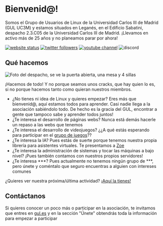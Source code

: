 # Bienvenid@!

Somos el Grupo de Usuarios de Linux de la Universidad Carlos III de Madrid (GUL UC3M) y estamos situados en Leganés, en el Edificio Sabatini, despacho 2.3.C05 de la Universidad Carlos III de Madrid.
¡Llevamos en activo más de 25 años y no planeamos parar por ahora!

[![website status](https://img.shields.io/website?down_color=red-light&down_message=down&up_color=green-light&up_message=up&url=https%3A%2F%2Fgul.es)](https://gul.es/)
[![twitter followers](https://img.shields.io/twitter/follow/guluc3m?style=social)](https://twitter.com/guluc3m)
[![youtube channel](https://img.shields.io/youtube/channel/views/UCXMM-q_i6R6shRwfU99pK5w?style=social)](https://www.youtube.com/channel/UCXMM-q_i6R6shRwfU99pK5w)
![discord](https://img.shields.io/discord/750300808536653876?label=discord)

## Qué hacemos

![Foto del despacho, se ve la puerta abierta, una mesa y 4 sillas](https://cloud.gul.es/s/NK4ReonGq4iXBwF/preview)

¡Hacemos de todo! Y no porque seamos unos cracks, que hay quien lo es, si no porque hacemos tanto como quieran nuestros miembros.
- ¿No tienes ni idea de Linux y quieres empezar? Eres más que bienvenid@, aquí estamos todos para aprender. Casi nadie llega a la asociación sabiéndolo todo. De hecho es la gracia del GUL, encontrar a gente que tampoco sabe y aprender todos juntos!
- ¿Te interesa el desarrollo de páginas webs? Nunca está demás hacerle un repaso a las webs que tenemos
- ¿Te interesa el desarrollo de videojuegos? ¿¿A qué estás esperando para participar en el [grupo de juegos](https://github.com/orgs/guluc3m/teams/juegos)??
- ¿Te interesa la IA? Pues estás de suerte porque tenemos nuestra propia librería para asistentes virtuales. Te presentamos a [Zoe](https://github.com/guluc3m/zoe-lib-python)
- ¿Te interesa la administración de sistemas y tocar las máquinas a bajo nivel? ¡Pues también contamos con nuestros propios servidores!
- ¿Te interesa ***? Pues actualmente no tenemos ningún grupo de ***, pero únete y coméntalo que seguro encuentras a alguien con intereses comunes

¿Quieres ver nuestra próxima/última actividad? [¡Aquí la tienes!](https://gul.es/eventos)

## Contáctanos

Si quieres conocer un poco más o participar en la asociación, te invitamos que entres en [gul.es](https://gul.es) y en la sección "Únete" obtendrás toda la información para empezar a participar
